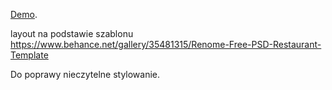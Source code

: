 [Demo](https://pawelpyc154.github.io/2019/).

layout na podstawie szablonu https://www.behance.net/gallery/35481315/Renome-Free-PSD-Restaurant-Template


Do poprawy nieczytelne stylowanie.
